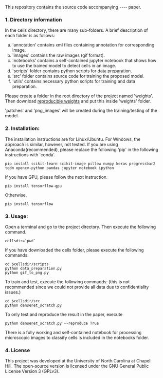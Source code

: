 This repository contains the source code accompanying ---- paper. 

### 1. Directory information
In the cells directory, there are many sub-folders. A brief description of each folder is as follows:
    <ol type='a'>
    <li>'annotation' contains xml files containing annotation for corresponding image.</li>
    <li>'images' contains the raw images (gif format).</li>
    <li>'notebooks' contains a self-contained jupyter notebook that shows how to use the trained model to detect cells in an image.</li>
    <li>'scripts' folder contains python scripts for data preparation.</li>
    <li>'src' folder contains source code for training the proposed model.</li>
    <li>'utils' contains necessary python scripts for training and data preparation.</li>
    </ol>
    
Please create a folder in the root directory of the project named 'weights'. Then download <a href='https://drive.google.com/file/d/1h9-Xo12b2QoTaGlGdAP6tFyhj1ckLrKH/view?usp=sharing'>reproducible weights</a> and put this inside 'weights' folder.

'patches' and 'png_images' will be created during the training/testing of the model.


### 2. Installation:

The installation instructions are for Linux/Ubuntu. For Windows, the approach is similar, however, not tested. If you are using Anaconda(recommended), please replace the following 'pip' in the following instructions with 'conda'. 

    pip install scikit-learn scikit-image pillow numpy keras progressbar2 tqdm opencv-python pandas jupyter notebook ipython

If you have GPU, please follow the next instruction.
    
    pip install tensorflow-gpu

Otherwise,
    
    pip install tensorflow



### 3. Usage:
    
Open a terminal and go to the project directory. Then execute the following command.

    cellsdir=`pwd`

If you have downloaded the cells folder, please execute the following commands:

    cd $cellsdir/scripts
    python data_preparation.py
    python gif_to_png.py

To train and test, execute the following commands: (this is not recommended since we could not provide all data due to confidentiality issues.)

    cd $cellsdir/src
    python densenet_scratch.py


To only test and reproduce the result in the paper, execute

    python densenet_scratch.py --reproduce True


There is a fully working and self-contained notebook for processing microscopic images to classify cells is included in the notebooks folder.

### 4. License

This project was developed at the University of North Carolina at Chapel Hill.
The open-source version is licensed under the GNU General Public License
Version 3 (GPLv3).
